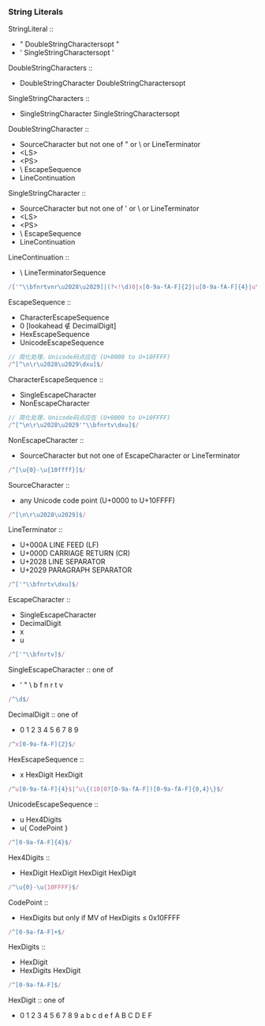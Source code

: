 ### String Literals

StringLiteral ::
  - " DoubleStringCharactersopt "
  - ' SingleStringCharactersopt '

DoubleStringCharacters ::
  - DoubleStringCharacter DoubleStringCharactersopt

SingleStringCharacters ::
  - SingleStringCharacter SingleStringCharactersopt

DoubleStringCharacter ::
  - SourceCharacter but not one of " or \ or LineTerminator
  - \<LS\> 
  - \<PS\> 
  - \ EscapeSequence
  - LineContinuation

SingleStringCharacter ::
  - SourceCharacter but not one of ' or \ or LineTerminator
  - \<LS\>
  - \<PS\>
  - \ EscapeSequence
  - LineContinuation

LineContinuation ::
  - \ LineTerminatorSequence

```js
/['"\\bfnrtvnr\u2028\u2029]|(?<!\d)0|x[0-9a-fA-F]{2}|u[0-9a-fA-F]{4}|u\{(10|0?[0-9a-fA-F])[0-9a-fA-F]{0,4}\}/
```
EscapeSequence ::
  - CharacterEscapeSequence
  - 0 [lookahead ∉ DecimalDigit]
  - HexEscapeSequence
  - UnicodeEscapeSequence

```js
// 简化处理，Unicode码点应在 (U+0000 to U+10FFFF)
/^[^\n\r\u2028\u2029\dxu]$/
```
CharacterEscapeSequence ::
  - SingleEscapeCharacter
  - NonEscapeCharacter

```js
// 简化处理，Unicode码点应在 (U+0000 to U+10FFFF)
/^[^\n\r\u2028\u2029'"\\bfnrtv\dxu]$/
```
NonEscapeCharacter ::
  - SourceCharacter but not one of EscapeCharacter or LineTerminator


```js
/^[\u{0}-\u{10ffff}]$/
```
SourceCharacter ::
  - any Unicode code point (U+0000 to U+10FFFF)


```js
/^[\n\r\u2028\u2029]$/
```
LineTerminator ::
  - <LF> U+000A LINE FEED (LF)
  - <CR> U+000D CARRIAGE RETURN (CR)
  - <LS> U+2028 LINE SEPARATOR
  - <PS> U+2029 PARAGRAPH SEPARATOR


```js
/^['"\\bfnrtv\dxu]$/
```
EscapeCharacter ::
  - SingleEscapeCharacter
  - DecimalDigit
  - x 
  - u

```js
/^['"\\bfnrtv]$/
```
SingleEscapeCharacter :: one of
  - ' " \ b f n r t v


```js
/^\d$/
```
DecimalDigit :: one of
  - 0 1 2 3 4 5 6 7 8 9


```js
/^x[0-9a-fA-F]{2}$/
```
HexEscapeSequence ::
  - x HexDigit HexDigit


```js
/^u[0-9a-fA-F]{4}$|^u\{(10|0?[0-9a-fA-F])[0-9a-fA-F]{0,4}\}$/
```
UnicodeEscapeSequence ::
  - u Hex4Digits
  - u{ CodePoint }


```js
/^[0-9a-fA-F]{4}$/
```
Hex4Digits ::
  - HexDigit HexDigit HexDigit HexDigit


```js
/^\u{0}-\u{10FFFF}$/
```
CodePoint ::
  - HexDigits but only if MV of HexDigits ≤ 0x10FFFF


```js
/^[0-9a-fA-F]+$/
```
HexDigits ::
  - HexDigit
  - HexDigits HexDigit


```js
/^[0-9a-fA-F]$/
```
HexDigit :: one of
  - 0 1 2 3 4 5 6 7 8 9 a b c d e f A B C D E F